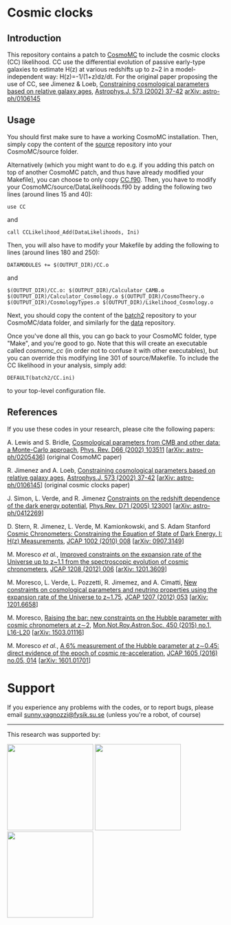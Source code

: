 # Cosmic clocks

## Introduction

This repository contains a patch to [CosmoMC](https://github.com/cmbant/CosmoMC/) to include the cosmic clocks (CC) likelihood. CC use the differential evolution of passive early-type galaxies to estimate H(z) at various redshifts up to z~2 in a model-independent way: H(z)=-1/(1+z)dz/dt.              For the original paper proposing the use of CC, see Jimenez & Loeb, [Constraining cosmological parameters based on relative galaxy ages](https://inspirehep.net/record/559474), [Astrophys.J. 573 (2002) 37-42](http://iopscience.iop.org/article/10.1086/340549/meta) [arXiv: astro-ph/0106145](https://arxiv.org/abs/astro-ph/0106145)  

## Usage

You should first make sure to have a working CosmoMC installation. Then, simply copy the content of the [source](https://github.com/sunnyvagnozzi/CosmoMC-patches/tree/master/Cosmic_clocks/source) repository into your CosmoMC/source folder.

Alternatively (which you might want to do e.g. if you adding this patch on top of another CosmoMC patch, and thus have already modified your Makefile), you can choose to only copy [CC.f90](https://github.com/sunnyvagnozzi/CosmoMC-patches/blob/master/Cosmic_clocks/source/CC.f90). Then, you have to modify your CosmoMC/source/DataLikelihoods.f90 by adding the following two lines (around lines 15 and 40):

    use CC
    
and

    call CCLikelihood_Add(DataLikelihoods, Ini)
    
Then, you will also have to modify your Makefile by adding the following to lines (around lines 180 and 250):

    DATAMODULES += $(OUTPUT_DIR)/CC.o
    
and

    $(OUTPUT_DIR)/CC.o: $(OUTPUT_DIR)/Calculator_CAMB.o $(OUTPUT_DIR)/Calculator_Cosmology.o $(OUTPUT_DIR)/CosmoTheory.o $(OUTPUT_DIR)/CosmologyTypes.o $(OUTPUT_DIR)/Likelihood_Cosmology.o


Next, you should copy the content of the [batch2](https://github.com/sunnyvagnozzi/CosmoMC-patches/tree/master/Cosmic_clocks/batch2) repository to your CosmoMC/data folder, and similarly for the [data](https://github.com/sunnyvagnozzi/CosmoMC-patches/tree/master/Cosmic_clocks/data) repository.

Once you've done all this, you can go back to your CosmoMC folder, type "Make", and you're good to go. Note that this will create an executable called *cosmomc_cc* (in order not to confuse it with other executables), but you can override this modifying line 301 of source/Makefile. To include the CC likelihood in your analysis, simply add:

    DEFAULT(batch2/CC.ini)
    
to your top-level configuration file.

## References

If you use these codes in your research, please cite the following papers:

A. Lewis and S. Bridle, [Cosmological parameters from CMB and other data: a Monte-Carlo approach](https://inspirehep.net/record/590144), [Phys. Rev. D66 (2002) 103511](https://journals.aps.org/prd/abstract/10.1103/PhysRevD.66.103511) [[arXiv: astro-ph/0205436](https://arxiv.org/abs/astro-ph/0205436)] (original CosmoMC paper)

R. Jimenez and A. Loeb, [Constraining cosmological parameters based on relative galaxy ages](https://inspirehep.net/record/559474), [Astrophys.J. 573 (2002) 37-42](http://iopscience.iop.org/article/10.1086/340549/meta) [[arXiv: astro-ph/0106145](https://arxiv.org/abs/astro-ph/0106145)] (original cosmic clocks paper)

J. Simon, L. Verde, and R. Jimenez [Constraints on the redshift dependence of the dark energy potential](http://inspirehep.net/record/666840), [Phys.Rev. D71 (2005) 123001](https://journals.aps.org/prd/abstract/10.1103/PhysRevD.71.123001) [[arXiv: astro-ph/0412269](https://arxiv.org/abs/astro-ph/0412269)]

D. Stern, R. Jimenez, L. Verde, M. Kamionkowski, and S. Adam Stanford [Cosmic Chronometers: Constraining the Equation of State of Dark Energy. I: H(z) Measurements](http://inspirehep.net/record/826046), [JCAP 1002 (2010) 008](http://iopscience.iop.org/article/10.1088/1475-7516/2010/02/008/meta) [[arXiv: 0907.3149](https://arxiv.org/abs/0907.3149)]

M. Moresco *et al.*, [Improved constraints on the expansion rate of the Universe up to z~1.1 from the spectroscopic evolution of cosmic chronometers](http://inspirehep.net/record/1085026), [JCAP 1208 (2012) 006](http://iopscience.iop.org/article/10.1088/1475-7516/2012/08/006) [[arXiv: 1201.3609](https://arxiv.org/abs/1201.3609)]

M. Moresco, L. Verde, L. Pozzetti, R. Jimemez, and A. Cimatti, [New constraints on cosmological parameters and neutrino properties using the expansion rate of the Universe to z~1.75](https://inspirehep.net/record/1086861), [JCAP 1207 (2012) 053](http://iopscience.iop.org/article/10.1088/1475-7516/2012/07/053) [[arXiv: 1201.6658](https://arxiv.org/abs/1201.6658)]

M. Moresco, [Raising the bar: new constraints on the Hubble parameter with cosmic chronometers at z∼2](https://inspirehep.net/record/1347218), [Mon.Not.Roy.Astron.Soc. 450 (2015) no.1, L16-L20](https://academic.oup.com/mnrasl/article-abstract/450/1/L16/985597) [[arXiv: 1503.01116](https://arxiv.org/abs/1503.01116)]

M. Moresco *et al.*, [A 6% measurement of the Hubble parameter at z∼0.45: direct evidence of the epoch of cosmic re-acceleration](https://inspirehep.net/record/1414580), [JCAP 1605 (2016) no.05, 014](http://iopscience.iop.org/article/10.1088/1475-7516/2016/05/014) [[arXiv: 1601.01701](https://arxiv.org/abs/1601.01701)]

# Support

If you experience any problems with the codes, or to report bugs, please email [sunny.vagnozzi@fysik.su.se](mailto:sunny.vagnozzi@fysik.su.se) (unless you're a robot, of course)

************************************************************************************************

This research was supported by:

   <a href="http://www.okc.albanova.se/"><img src="http://www.okc.albanova.se/polopoly_fs/1.327382.1491483655!/image/image.jpg_gen/derivatives/logotype_h130/image.jpg"
height="200px"></a>
   <a href="https://www.su.se/"><img src="http://resources.mynewsdesk.com/image/upload/t_open_graph_image/ayjgabd4qxqbpj4pu4nl.jpg"
height="200px"></a>
      <a href="https://www.nordita.org/"><img src="https://yt3.ggpht.com/a-/AJLlDp3bQ-UG2qVRBjqfsEbsUaDs_fd8yBPkMnPCXg=s900-mo-c-c0xffffffff-rj-k-no"
height="200px"></a>
